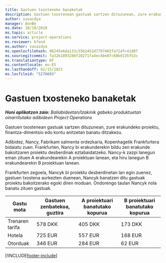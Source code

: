 ```yaml
---
title: Gastuen txosteneko banaketak
description: Gastuen txostenean gastuak sartzen dituzunean, zure erakundeko proiektu, pertsona juridiko edo kontu anitzetan banatu ditzakezu.
author: suvaidya
manager: AnnBe
ms.date: 10/10/2020
ms.topic: article
ms.service: project-operations
ms.reviewer: kfend
ms.author: suvaidya
ms.openlocfilehash: 96245e6da131c55b2452d7797402fa714fc41d07
ms.sourcegitcommit: fa32b1893286f20271fa4ec4be8fc68bd135f53c
ms.translationtype: HT
ms.contentlocale: eu-ES
ms.lasthandoff: 02/15/2021
ms.locfileid: "5276603"
---
```

# <a name="distributions-on-an-expense-report"></a>Gastuen txosteneko banaketak

_**Honi aplikatzen zaio:** Baliabideetan/Izakinik gabeko produktuetan oinarritutako adibideen Project Operations_

Gastuen txostenean gastuak sartzen dituzunean, zure erakundeko proiektu, finantza-dimentsio edo kontu anitzetan banatu ditzakezu.

Adibidez, Nancy, Fabrikam salmenta ordezkaria, Kopenhagetik Frankfurtera bidaiatu zuen. Frankfurten, Nancy bi erakunderekin bildu zen erakunde bakoitzaren proiektu desberdinak eztabaidatzeko. Nancy-k zazpi lanegun eman zituen A erakundearekin A proiektuan lanean, eta hiru lanegun B erakundearekin B proiektuan lanean.

Frankfurten zegoela, Nancyk bi proiektu desberdinetan lan egin zuenez, gastuen txostena aurkezten duenean, Nancyk banatzen ditu gastuak proiektu bakoitzerako egoki diren moduan. Ondorengo taulan Nancyk nola banatu zituen gastuak.

| Gastu mota | Gastuen zenbatekoa, guztira | A proiektuari banatutako kopurua | B proiektuari banatutako kopurua |
|--------------|----------------------|---------------------------------|---------------------------------|
| Trenaren tarifa   | 578 DKK              | 405 DKK                         | 173 DKK                         |
| Hotela        | 725 EUR              | 557 EUR                         | 168 EUR                         |
| Otorduak        | 346 EUR              | 284 EUR                         | 62 EUR                          |


[!INCLUDE[footer-include](../includes/footer-banner.md)]